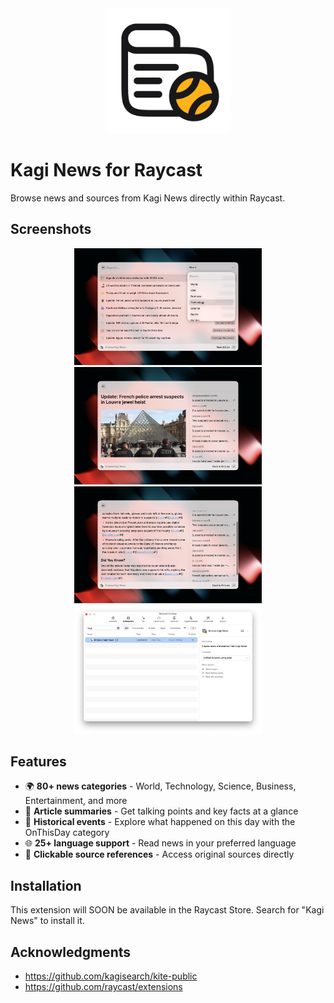 <div align="center">
<img src="assets/extension-icon.png" width="200" alt="Browse Categories" />
</div>

# Kagi News for Raycast
Browse news and sources from Kagi News directly within Raycast.

## Screenshots
<div align="center">
  <img src="metadata/kagi-news-1.png" width="300" />
  <img src="metadata/kagi-news-2.png" width="300" />
  <img src="metadata/kagi-news-3.png" width="300" />
  <img src="metadata/kagi-news-4.png" width="300" />
</div>

## Features
- 🌍 **80+ news categories** - World, Technology, Science, Business, Entertainment, and more
- 📰 **Article summaries** - Get talking points and key facts at a glance
- 📅 **Historical events** - Explore what happened on this day with the OnThisDay category
- 🌐 **25+ language support** - Read news in your preferred language
- 🔗 **Clickable source references** - Access original sources directly

## Installation
This extension will SOON be available in the Raycast Store. Search for "Kagi News" to install it.

## Acknowledgments
- https://github.com/kagisearch/kite-public
- https://github.com/raycast/extensions
